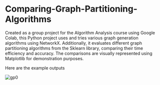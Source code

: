 # Comparing-Graph-Partitioning-Algorithms
Created as a group project for the Algorithm Analysis course using Google Colab, this Python project uses and tries various graph generation algorithms using NetworkX. Additionally, it evaluates different graph partitioning algorithms from the Sklearn library, comparing their time efficiency and accuracy. The comparisons are visually represented using Matplotlib for demonstration purposes.

Here are the example outputs 

![gp0](https://github.com/AhadAydin/Comparing-Graph-Partitioning-Algorithms/assets/126014369/2dc8dfe1-bac2-4dde-b3c7-c41c1f513326)
